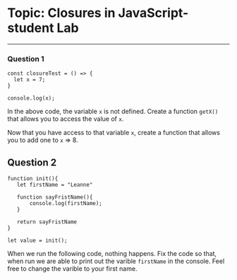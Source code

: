 # Topic: Closures in JavaScript- student Lab #
---
### Question 1
```
const closureTest = () => {
  let x = 7;
}

console.log(x);
```  
In the above code, the variable  `x` is not defined. Create a function `getX()` that allows you to access the value of `x`. 

Now that you have access to that variable `x`, create a function that allows you to add one to `x` => 8. 

## Question 2
 ```
 function init(){
    let firstName = "Leanne"

    function sayFristName(){
        console.log(firstName);
    }

    return sayFristName
}

let value = init();
```
When we run the following code, nothing happens. Fix the code so that, when run we are able to print out the varible `firstName` in the console. Feel free to change the varible to your first name. 